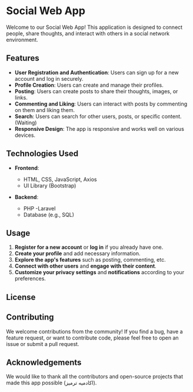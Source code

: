 # Social Web App

Welcome to our Social Web App! This application is designed to connect people, share thoughts, and interact with others in a social network environment.

## Features

- **User Registration and Authentication**: Users can sign up for a new account and log in securely.
- **Profile Creation**: Users can create and manage their profiles.
- **Posting**: Users can create posts to share their thoughts, images, or links.
- **Commenting and Liking**: Users can interact with posts by commenting on them and liking them.
- **Search**: Users can search for other users, posts, or specific content. (Waiting)
- **Responsive Design**: The app is responsive and works well on various devices.

## Technologies Used

- **Frontend**:
  - HTML, CSS, JavaScript, Axios
  - UI Library (Bootstrap)

- **Backend**:
  - PHP
  -Laravel
  - Database (e.g., SQL)

## Usage

1. **Register for a new account** or **log in** if you already have one.
2. **Create your profile** and add necessary information.
3. **Explore the app's features** such as posting, commenting, etc.
4. **Connect with other users** and **engage with their content**.
5. **Customize your privacy settings** and **notifications** according to your preferences.

## License


## Contributing

We welcome contributions from the community! If you find a bug, have a feature request, or want to contribute code, please feel free to open an issue or submit a pull request.


## Acknowledgements

We would like to thank all the contributors and open-source projects that made this app possible (اكادميه ترميز).
